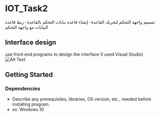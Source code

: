 # IOT_Task2
تصميم واجهة التحكم لتحريك القاعدة- إنشاء قاعدة بيانات التحكم بالقاعدة- ربط قاعدة البيانات مع واجهة التحكم

## Interface design 

use front end programs to design the interface (I used Visual Studio)
![Alt Text](url)

## Getting Started

### Dependencies

* Describe any prerequisites, libraries, OS version, etc., needed before installing program.
* ex. Windows 10


